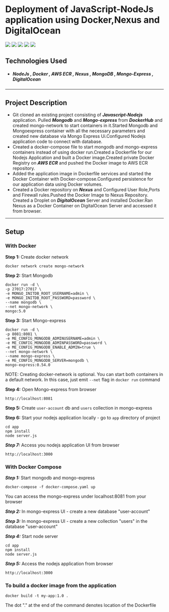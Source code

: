 # Deployment of JavaScript-NodeJs application using Docker,Nexus and DigitalOcean

<p><img src="https://img.shields.io/badge/node.js-6DA55F?style=for-the-badge&logo=node.js&logoColor=white)">   
<img src="https://img.shields.io/badge/docker-%230db7ed.svg?style=for-the-badge&logo=docker&logoColor=white">
<img src="https://img.shields.io/badge/DigitalOcean-%230167ff.svg?style=for-the-badge&logo=digitalOcean&logoColor=white">
<img src="https://img.shields.io/badge/MongoDB-%234ea94b.svg?style=for-the-badge&logo=mongodb&logoColor=white">
<img src="https://img.shields.io/badge/AWS-%23FF9900.svg?style=for-the-badge&logo=amazon-aws&logoColor=white">
</p>

## Technologies Used

- <h5>NodeJs , Docker , AWS ECR , Nexus , MongoDB , Mongo-Express , DigitalOcean<h5>
<hr>

## Project Description
- Git cloned an existing project consisting of ***Javascript-Nodejs*** application. Pulled ***Mongodb*** and ***Mongo-express*** from ***DockerHub*** and  
  created mongo-network to start containers in it.Started Mongodb and Mongoexpress container with all the necessary parameters and  
  created new database via Mongo Express Ui.Configured Nodejs application code to connect with database.
- Created a docker-compose file to start mongodb and mongo-express containers instead of using docker run.Created a Dockerfile for our 
  Nodejs Application and built a Docker image.Created private Docker Registry on ***AWS ECR*** and pushed the Docker image to AWS ECR 
  repository.
- Added the application image in Dockerfile services and started the Docker Container with Docker-compose.Configured persistence for  
  our application data using Docker volumes.
- Created a Docker repository on ***Nexus*** and Configured User Role,Ports and Firewall rules.Pushed the Docker Image to Nexus Repository.
  Created a Droplet on ***DigitalOcean*** Server and installed Docker.Ran Nexus as a Docker Container on DigitalOcean Server and accessed it 
  from browser.

<hr>

## Setup

### With Docker
__Step 1:__  Create docker network
```
docker network create mongo-network 
```
__Step 2:__ Start Mongodb
```
docker run -d \
-p 27017:27017 \
-e MONGO_INITDB_ROOT_USERNAME=admin \
-e MONGO_INITDB_ROOT_PASSWORD=password \
--name mongodb \
--net mongo-network \
mongo:5.0
```
__Step 3:__ Start Mongo-express
```
docker run -d \
-p 8081:8081 \
-e ME_CONFIG_MONGODB_ADMINUSERNAME=admin \
-e ME_CONFIG_MONGODB_ADMINPASSWORD=password \
-e ME_CONFIG_MONGODB_ENABLE_ADMIN=true \
--net mongo-network \
--name mongo-express \
-e ME_CONFIG_MONGODB_SERVER=mongodb \
mongo-express:0.54.0
```
NOTE: Creating docker-network is optional. You can start both containers in a default network. In this case, just emit ```--net``` flag in ```docker run``` command

__Step 4:__ Open Mongo-express from browser
```
http://localhost:8081
```
__Step 5:__ Create ```user-account``` db and ```users``` collection in mongo-express

__Step 6:__ Start your nodejs application locally - go to ```app``` directory of project
```
cd app
npm install 
node server.js
```
___Step 7:___ Access you nodejs application UI from browser
```
http://localhost:3000
```

### With Docker Compose
___Step 1:___ Start mongodb and mongo-express
```
docker-compose -f docker-compose.yaml up

```
You can access the mongo-express under localhost:8081 from your browser

___Step 2:___ In mongo-express UI - create a new database "user-account"

___Step 3:___ In mongo-express UI - create a new collection "users" in the database "user-account"

___Step 4:___ Start node server
```
cd app
npm install
node server.js
```
___Step 5:___ Access the nodejs application from browser
```
http://localhost:3000

```

### To build a docker image from the application
```
docker build -t my-app:1.0 .  
```
The dot "." at the end of the command denotes location of the Dockerfile
